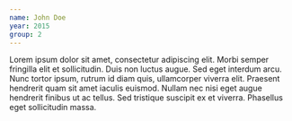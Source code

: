```yaml
---
name: John Doe
year: 2015
group: 2
---
```


Lorem ipsum dolor sit amet, consectetur adipiscing elit. Morbi semper fringilla elit et sollicitudin. Duis non luctus augue. Sed eget interdum arcu. Nunc tortor ipsum, rutrum id diam quis, ullamcorper viverra elit. Praesent hendrerit quam sit amet iaculis euismod. Nullam nec nisi eget augue hendrerit finibus ut ac tellus. Sed tristique suscipit ex et viverra. Phasellus eget sollicitudin massa.
